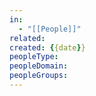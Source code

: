 ```yaml
---
in:
  - "[[People]]"
related: 
created: {{date}}
peopleType: 
peopleDomain: 
peopleGroups: 
---
```

